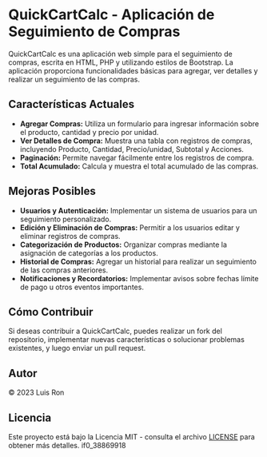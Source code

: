 # QuickCartCalc - Aplicación de Seguimiento de Compras

QuickCartCalc es una aplicación web simple para el seguimiento de compras, escrita en HTML, PHP y utilizando estilos de Bootstrap. La aplicación proporciona funcionalidades básicas para agregar, ver detalles y realizar un seguimiento de las compras.

## Características Actuales

- **Agregar Compras:** Utiliza un formulario para ingresar información sobre el producto, cantidad y precio por unidad.
- **Ver Detalles de Compra:** Muestra una tabla con registros de compras, incluyendo Producto, Cantidad, Precio/unidad, Subtotal y Acciones.
- **Paginación:** Permite navegar fácilmente entre los registros de compra.
- **Total Acumulado:** Calcula y muestra el total acumulado de las compras.

## Mejoras Posibles

- **Usuarios y Autenticación:** Implementar un sistema de usuarios para un seguimiento personalizado.
- **Edición y Eliminación de Compras:** Permitir a los usuarios editar y eliminar registros de compras.
- **Categorización de Productos:** Organizar compras mediante la asignación de categorías a los productos.
- **Historial de Compras:** Agregar un historial para realizar un seguimiento de las compras anteriores.
- **Notificaciones y Recordatorios:** Implementar avisos sobre fechas límite de pago u otros eventos importantes.

## Cómo Contribuir

Si deseas contribuir a QuickCartCalc, puedes realizar un fork del repositorio, implementar nuevas características o solucionar problemas existentes, y luego enviar un pull request.

## Autor

© 2023 Luis Ron

## Licencia

Este proyecto está bajo la Licencia MIT - consulta el archivo [LICENSE](LICENSE) para obtener más detalles.
if0_38869918